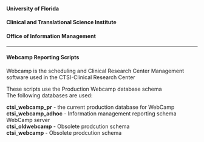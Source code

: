 #### University of Florida    
#### Clinical and Translational Science Institute   
#### Office of Information Management   
- - - - - - - - 
#### Webcamp Reporting Scripts   
Webcamp is the scheduling and Clinical Research Center Management    
software used in the CTSI-Clinical Research Center   
      
These scripts use the Production Webcamp database schema    
The following databases are used:
     
 **ctsi_webcamp_pr**  - the current production database for WebCamp   
 **ctsi_webcamp_adhoc**  - Information management reporting schema WebCamp server   
 **ctsi_oldwebcamp**  - Obsolete prodcution schema   
 **ctsi_webcamp** - Obsolete prodcution schema   

